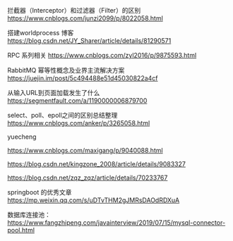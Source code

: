 拦截器（Interceptor）和过滤器（Filter）的区别 https://www.cnblogs.com/junzi2099/p/8022058.html

搭建worldprocess 博客 https://blog.csdn.net/JY_Sharer/article/details/81290571

RPC 系列相关 https://www.cnblogs.com/zyl2016/p/9875593.html

RabbitMQ 幂等性概念及业界主流解决方案 https://juejin.im/post/5c494488e51d45030822a4cf

从输入URL到页面加载发生了什么 https://segmentfault.com/a/1190000006879700

select、poll、epoll之间的区别总结整理 https://www.cnblogs.com/anker/p/3265058.html

yuecheng

https://www.cnblogs.com/maxigang/p/9040088.html

https://blog.csdn.net/kingzone_2008/article/details/9083327

https://blog.csdn.net/zqz_zqz/article/details/70233767

springboot 的优秀文章 https://mp.weixin.qq.com/s/uDTvTHM2gJMRsDAOdRDXuA

数据库连接池：https://www.fangzhipeng.com/javainterview/2019/07/15/mysql-connector-pool.html